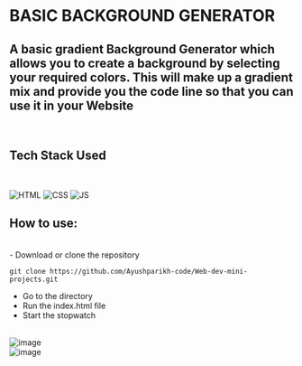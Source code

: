 # BASIC BACKGROUND GENERATOR

## A basic gradient Background Generator which allows you to create a background by selecting your required colors. This will make up a gradient mix and provide you the code line so that you can use it in your Website 

<br>

## Tech Stack Used
<br>

![HTML](https://img.shields.io/badge/html5%20-%23E34F26.svg?&style=for-the-badge&logo=html5&logoColor=white)
![CSS](https://img.shields.io/badge/css3%20-%231572B6.svg?&style=for-the-badge&logo=css3&logoColor=white)
![JS](https://img.shields.io/badge/javascript%20-%23323330.svg?&style=for-the-badge&logo=javascript&logoColor=%23F7DF1E)

## How to use:
<br>
- Download or clone the repository

```
git clone https://github.com/Ayushparikh-code/Web-dev-mini-projects.git
```
- Go to the directory
- Run the index.html file
- Start the stopwatch
<br><br>

![image](https://user-images.githubusercontent.com/67221487/124392353-ab6b0700-dd12-11eb-9093-b6309b08e2d5.png)
<br>
![image](https://user-images.githubusercontent.com/67221487/124392372-c2115e00-dd12-11eb-9743-9be785121fb4.png)
